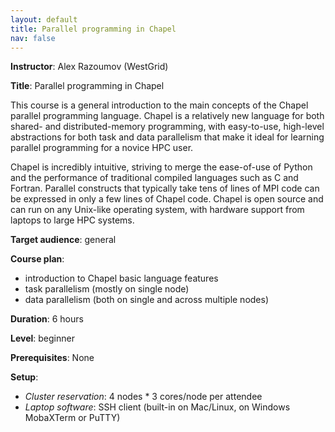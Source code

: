 ```yaml
---
layout: default
title: Parallel programming in Chapel
nav: false
---
```


**Instructor**: Alex Razoumov (WestGrid)

**Title**: Parallel programming in Chapel

This course is a general introduction to the main concepts of the Chapel parallel programming
language. Chapel is a relatively new language for both shared- and distributed-memory programming, with
easy-to-use, high-level abstractions for both task and data parallelism that make it ideal for learning
parallel programming for a novice HPC user.

Chapel is incredibly intuitive, striving to merge the ease-of-use of Python and the performance of
traditional compiled languages such as C and Fortran. Parallel constructs that typically take tens of
lines of MPI code can be expressed in only a few lines of Chapel code. Chapel is open source and can run
on any Unix-like operating system, with hardware support from laptops to large HPC systems.

**Target audience**: general

**Course plan**:
- introduction to Chapel basic language features
- task parallelism (mostly on single node)
- data parallelism (both on single and across multiple nodes)

**Duration**: 6 hours

**Level**: beginner

**Prerequisites**: None

**Setup**:
- *Cluster reservation*: 4 nodes * 3 cores/node per attendee
- *Laptop software*: SSH client (built-in on Mac/Linux, on Windows MobaXTerm or PuTTY)
